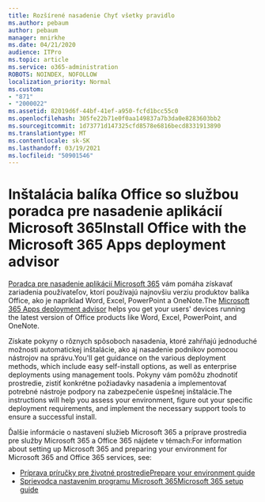 ```yaml
---
title: Rozšírené nasadenie Chyť všetky pravidlo
ms.author: pebaum
author: pebaum
manager: mnirkhe
ms.date: 04/21/2020
audience: ITPro
ms.topic: article
ms.service: o365-administration
ROBOTS: NOINDEX, NOFOLLOW
localization_priority: Normal
ms.custom:
- "871"
- "2000022"
ms.assetid: 82019d6f-44bf-41ef-a950-fcfd1bcc55c0
ms.openlocfilehash: 305fe22b71e0f0aa149837a7b3da0e8283603bb2
ms.sourcegitcommit: 1d73771d147325cfd8578e6816becd8331913890
ms.translationtype: MT
ms.contentlocale: sk-SK
ms.lasthandoff: 03/19/2021
ms.locfileid: "50901546"
---
```

# <a name="install-office-with-the-microsoft-365-apps-deployment-advisor"></a><span data-ttu-id="1bdb2-102">Inštalácia balíka Office so službou poradca pre nasadenie aplikácií Microsoft 365</span><span class="sxs-lookup"><span data-stu-id="1bdb2-102">Install Office with the Microsoft 365 Apps deployment advisor</span></span>

<span data-ttu-id="1bdb2-103">[Poradca pre nasadenie aplikácií Microsoft 365](https://admin.microsoft.com/adminportal/home) vám pomáha získavať zariadenia používateľov, ktorí používajú najnovšiu verziu produktov balíka Office, ako je napríklad Word, Excel, PowerPoint a OneNote.</span><span class="sxs-lookup"><span data-stu-id="1bdb2-103">The [Microsoft 365 Apps deployment advisor](https://admin.microsoft.com/adminportal/home) helps you get your users' devices running the latest version of Office products like Word, Excel, PowerPoint, and OneNote.</span></span>

<span data-ttu-id="1bdb2-104">Získate pokyny o rôznych spôsoboch nasadenia, ktoré zahŕňajú jednoduché možnosti automatickej inštalácie, ako aj nasadenie podnikov pomocou nástrojov na správu.</span><span class="sxs-lookup"><span data-stu-id="1bdb2-104">You'll get guidance on the various deployment methods, which include easy self-install options, as well as enterprise deployments using management tools.</span></span> <span data-ttu-id="1bdb2-105">Pokyny vám pomôžu zhodnotiť prostredie, zistiť konkrétne požiadavky nasadenia a implementovať potrebné nástroje podpory na zabezpečenie úspešnej inštalácie.</span><span class="sxs-lookup"><span data-stu-id="1bdb2-105">The instructions will help you assess your environment, figure out your specific deployment requirements, and implement the necessary support tools to ensure a successful install.</span></span>

<span data-ttu-id="1bdb2-106">Ďalšie informácie o nastavení služieb Microsoft 365 a príprave prostredia pre služby Microsoft 365 a Office 365 nájdete v témach:</span><span class="sxs-lookup"><span data-stu-id="1bdb2-106">For information about setting up Microsoft 365 and preparing your environment for Microsoft 365 and Office 365 services, see:</span></span>

- [<span data-ttu-id="1bdb2-107">Príprava príručky pre životné prostredie</span><span class="sxs-lookup"><span data-stu-id="1bdb2-107">Prepare your environment guide</span></span>](https://go.microsoft.com/fwlink/?linkid=2005213)
- [<span data-ttu-id="1bdb2-108">Sprievodca nastavením programu Microsoft 365</span><span class="sxs-lookup"><span data-stu-id="1bdb2-108">Microsoft 365 setup guide</span></span>](https://go.microsoft.com/fwlink/?linkid=2072646)
